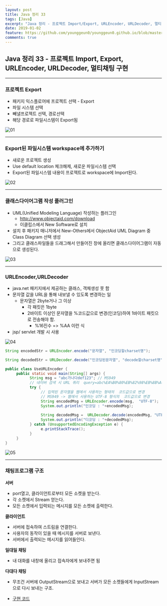 ```yaml
---
layout: post
title: Java 정리 33
tags: [Java]
excerpt: "Java 정리 - 프로젝트 Import/Export, URLEncoder, URLDecoder, 멀티 채팅 구현"
date: 2019-01-02
feature: https://github.com/younggeun0/younggeun0.github.io/blob/master/_posts/img/java/JavaImageFeature.png?raw=true
comments: true
---
```

 
## Java 정리 33 - 프로젝트 Import, Export, URLEncoder, URLDecoder, 멀티채팅 구현

---

### 프로젝트 Export

* 패키지 익스플로어에 프로젝트 선택 - Export
* 파일 시스템 선택
* 빼낼프로젝트 선택, 경로선택
* 해당 경로로 파일시스템이 Export됨

![01](https://github.com/younggeun0/younggeun0.github.io/blob/master/_posts/img/java/33/01.png?raw=true)


---

### Export된 파일시스템 workspace에 추가하기

* 새로운 프로젝트 생성
* Use default location 체크해제, 새로운 파일시스템 선택
* Export된 파일시스템 내용이 프로젝트로 workspace에 Import된다.

![02](https://github.com/younggeun0/younggeun0.github.io/blob/master/_posts/img/java/33/02.png?raw=true)


---

### 클래스다이어그램 작성 플러그인

* UML(Unified Modeling Language) 작성하는 플러그인
    * http://www.objectaid.com/download
    * 이클립스에서 New Software로 설치
* 설치 후 패키지 매니저에서 New-Others에서 ObjectAid UML Diagram 중 Class Diagram 선택 생성
* 그리고 클래스파일들을 드래그해서 만들어진 창에 올리면 클래스다이어그램이 자동으로 생성된다.

![03](https://github.com/younggeun0/younggeun0.github.io/blob/master/_posts/img/java/33/03.png?raw=true)


---

### URLEncoder,URLDecoder

* java.net 패키지에서 제공하는 클래스, 객체생성 못 함
* 문자열 값을 URL을 통해 내보낼 수 있도록 변경하는 일
    * 문자열은 2byte거나 그 이상
        * 각 패킷은 1byte
        * 2바이트 이상인 문자열을 %코드값으로 변경(인코딩)하여 1바이트 패킷으로 전송해야 함.
            * %16진수 => %AA 이런 식
* jsp/ servlet 개발 시 사용

![04](https://github.com/younggeun0/younggeun0.github.io/blob/master/_posts/img/java/33/04.png?raw=true)

```java
String encodedStr = URLEncoder.encode("문자열", "인코딩할charset명");

String decodedStr = URLDecoder.decode("인코딩된문자열", "decode할charset명");
```

```java
public class UseURLEncoder {
     public static void main(String[] args) {
           String msg = "abc가나다def123"; // MS949
           // 네이버 검색 시 URL 쿼리  query=abc%EA%B0%80%EB%82%98%EB%8B%A4def123
           try {
                // 입력된 문자열을 웹에서 사용하는 형태의  코드값으로 변경
                // MS949 -> 웹에서 사용하는 UTF-8 형식의  코드값으로 변경
                String encodedMsg = URLEncoder.encode(msg,  "UTF-8");
                System.out.println("인코딩 : "+encodedMsg);
                
                String decodedMsg =  URLDecoder.decode(encodedMsg, "UTF-8");
                System.out.println("디코딩 : "+decodedMsg);
           } catch (UnsupportedEncodingException e) {
                e.printStackTrace();
           }
     }
}
```

![05](https://github.com/younggeun0/younggeun0.github.io/blob/master/_posts/img/java/33/05.png?raw=true)

---

### 채팅프로그램 구조

**서버**
* port열고, 클라이언트로부터 모든 소켓을 받는다.
* 각 소켓에서 Stream 얻는다.
* 모든 소켓에서 입력되는 메시지를 모든 소켓에 출력한다.
  
**클라이언트**
* 서버에 접속하여 스트림을 연결한다.
* 사용자의 동작이 있을 때 메시지를 서버로 보낸다.
* 서버에서 출력되는 메시지를 읽어들인다.

**일대일 채팅**
* 내 대화를 내창에 올리고 접속자에게 보내주면 됨

**다대다 채팅**
* 무조건 서버에 OutputStream으로 보내고 서버가 모든 소켓들에게 InputStream으로 다시 보내는 구조.

* [구현 코드](https://github.com/younggeun0/SSangYoung/tree/master/dev/workspace/sistJavaStudy2/src/kr/co/sist/chat)
  
